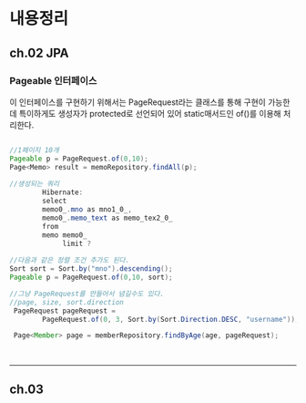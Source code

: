 # 내용정리
## ch.02 JPA
### Pageable 인터페이스
이 인터페이스를 구현하기 위해서는 PageRequest라는 클래스를 통해 
구현이 가능한데 특이하게도 생성자가 protected로 선언되어 있어
static매서드인 of()를 이용해 처리한다.

```java

//1페이지 10개
Pageable p = PageRequest.of(0,10);
Page<Memo> result = memoRepository.findAll(p);
        
//생성되는 쿼리
        Hibernate:
        select
        memo0_.mno as mno1_0_,
        memo0_.memo_text as memo_tex2_0_
        from
        memo memo0_ 
             limit ?
        
//다음과 같은 정렬 조건 추가도 된다.
Sort sort = Sort.by("mno").descending();
Pageable p = PageRequest.of(0,10, sort);

//그냥 PageRequest를 만들어서 념길수도 있다.
//page, size, sort.direction
 PageRequest pageRequest =
        PageRequest.of(0, 3, Sort.by(Sort.Direction.DESC, "username"));

 Page<Member> page = memberRepository.findByAge(age, pageRequest);
 
 
```
-------
## ch.03

